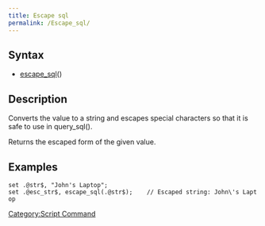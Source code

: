 ```yaml
---
title: Escape sql
permalink: /Escape_sql/
---
```


Syntax
------

-   [escape_sql](/escape_sql "wikilink")(<value>)

Description
-----------

Converts the value to a string and escapes special characters so that it is safe to use in query_sql().

Returns the escaped form of the given value.

Examples
--------

`set .@str$, "John's Laptop";`
`set .@esc_str$, escape_sql(.@str$);    // Escaped string: John\'s Laptop`

[Category:Script Command](/Category:Script_Command "wikilink")